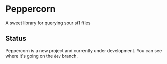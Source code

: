 # Peppercorn

A sweet library for querying sour st1 files

## Status

Peppercorn is a new project and currently under development. You can see where it's going on the `dev` branch.